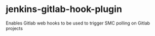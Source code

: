 jenkins-gitlab-hook-plugin
==========================

Enables Gitlab web hooks to be used to trigger SMC polling on Gitlab projects